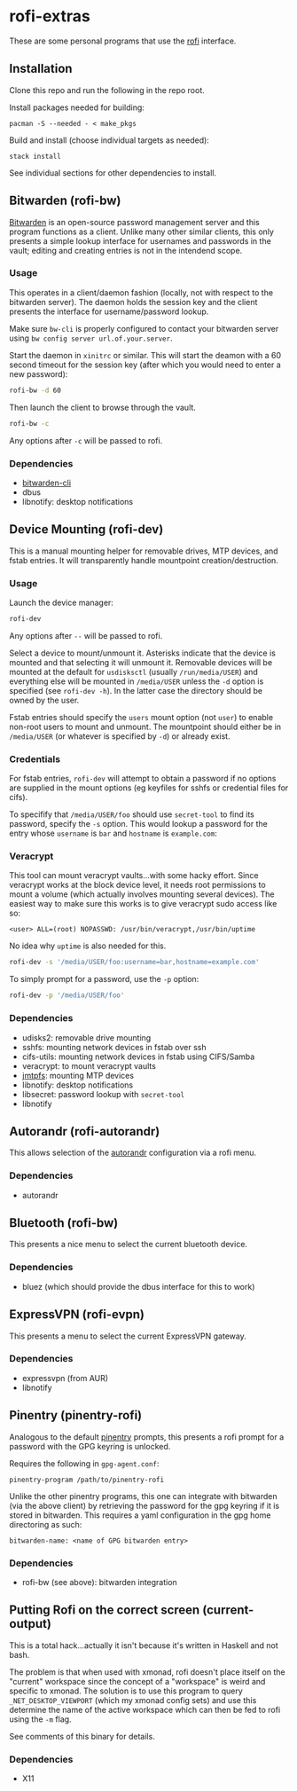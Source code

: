 # rofi-extras

These are some personal programs that use the
[rofi](https://github.com/davatorium/rofi) interface.

## Installation

Clone this repo and run the following in the repo root.

Install packages needed for building:

```
pacman -S --needed - < make_pkgs
```

Build and install (choose individual targets as needed):

```
stack install
```

See individual sections for other dependencies to install.

## Bitwarden (rofi-bw)

[Bitwarden](https://bitwarden.com/) is an open-source password management server
and this program functions as a client. Unlike many other similar clients, this
only presents a simple lookup interface for usernames and passwords in the
vault; editing and creating entries is not in the intendend scope.

### Usage

This operates in a client/daemon fashion (locally, not with respect to the
bitwarden server). The daemon holds the session key and the client presents the
interface for username/password lookup.

Make sure `bw-cli` is properly configured to contact your bitwarden server using
`bw config server url.of.your.server`.

Start the daemon in `xinitrc` or similar. This will start the deamon with a
60 second timeout for the session key (after which you would need to enter a new
password):

``` sh
rofi-bw -d 60
```

Then launch the client to browse through the vault.

``` sh
rofi-bw -c
```

Any options after `-c` will be passed to rofi.

### Dependencies
- [bitwarden-cli](https://github.com/bitwarden/cli)
- dbus
- libnotify: desktop notifications

## Device Mounting (rofi-dev)

This is a manual mounting helper for removable drives, MTP devices, and fstab
entries. It will transparently handle mountpoint creation/destruction.

### Usage

Launch the device manager:

``` sh
rofi-dev
```

Any options after `--` will be passed to rofi.

Select a device to mount/unmount it. Asterisks indicate that the device is
mounted and that selecting it will unmount it. Removable devices will be mounted
at the default for `usdisksctl` (usually `/run/media/USER`) and everything else
will be mounted in `/media/USER` unless the `-d` option is specified (see
`rofi-dev -h`). In the latter case the directory should be owned by the user.

Fstab entries should specify the `users` mount option (not `user`) to enable
non-root users to mount and unmount. The mountpoint should either be in
`/media/USER` (or whatever is specified by `-d`) or already exist.

### Credentials

For fstab entries, `rofi-dev` will attempt to obtain a password if no options
are supplied in the mount options (eg keyfiles for sshfs or credential files for
cifs).

To specifify that `/media/USER/foo` should use `secret-tool` to find its
password, specify the `-s` option. This would lookup a password for the entry
whose `username` is `bar` and `hostname` is `example.com`:

### Veracrypt

This tool can mount veracrypt vaults...with some hacky effort. Since veracrypt
works at the block device level, it needs root permissions to mount a volume
(which actually involves mounting several devices). The easiest way to make sure
this works is to give veracrypt sudo access like so:

```
<user> ALL=(root) NOPASSWD: /usr/bin/veracrypt,/usr/bin/uptime
```

No idea why `uptime` is also needed for this.

``` sh
rofi-dev -s '/media/USER/foo:username=bar,hostname=example.com'
```

To simply prompt for a password, use the `-p` option:

``` sh
rofi-dev -p '/media/USER/foo'
```

### Dependencies
- udisks2: removable drive mounting
- sshfs: mounting network devices in fstab over ssh
- cifs-utils: mounting network devices in fstab using CIFS/Samba
- veracrypt: to mount veracrypt vaults
- [jmtpfs](https://github.com/JasonFerrara/jmtpfs): mounting MTP devices
- libnotify: desktop notifications
- libsecret: password lookup with `secret-tool`
- libnotify

## Autorandr (rofi-autorandr)

This allows selection of the
[autorandr](https://github.com/phillipberndt/autorandr) configuration via a rofi
menu.

### Dependencies

- autorandr

## Bluetooth (rofi-bw)

This presents a nice menu to select the current bluetooth device.

### Dependencies

- bluez (which should provide the dbus interface for this to work)

## ExpressVPN (rofi-evpn)

This presents a menu to select the current ExpressVPN gateway.

### Dependencies

- expressvpn (from AUR)
- libnotify

## Pinentry (pinentry-rofi)

Analogous to the default [pinentry](https://github.com/gpg/pinentry) prompts,
this presents a rofi prompt for a password with the GPG keyring is unlocked.

Requires the following in `gpg-agent.conf`:

```
pinentry-program /path/to/pinentry-rofi
```

Unlike the other pinentry programs, this one can integrate with bitwarden (via
the above client) by retrieving the password for the gpg keyring if it is stored
in bitwarden. This requires a yaml configuration in the gpg home directoring as
such:

```
bitwarden-name: <name of GPG bitwarden entry>
```

### Dependencies

- rofi-bw (see above): bitwarden integration

## Putting Rofi on the correct screen (current-output)

This is a total hack...actually it isn't because it's written in Haskell and not
bash.

The problem is that when used with xmonad, rofi doesn't place itself on the
"current" workspace since the concept of a "workspace" is weird and specific to
xmonad. The solution is to use this program to query `_NET_DESKTOP_VIEWPORT`
(which my xmonad config sets) and use this determine the name of the active
workspace which can then be fed to rofi using the `-m` flag.

See comments of this binary for details.

### Dependencies

- X11



